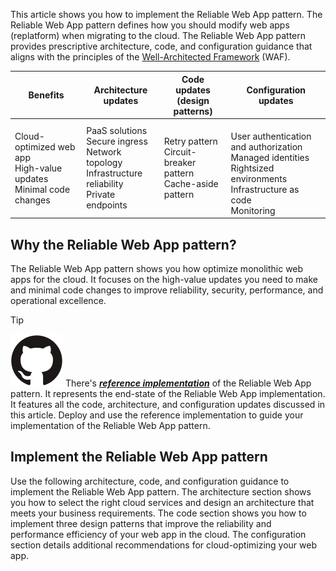 This article shows you how to implement the Reliable Web App pattern. The Reliable Web App pattern defines how you should modify web apps (replatform) when migrating to the cloud. The Reliable Web App pattern provides prescriptive architecture, code, and configuration guidance that aligns with the principles of the [Well-Architected Framework](/azure/well-architected/) (WAF).

| Benefits | Architecture updates | Code updates<br>(design patterns) | Configuration updates |
|----------|--------------|--------------|---------------|
| Cloud-optimized web app <br> High-value updates <br>Minimal code changes | PaaS solutions<br>Secure ingress<br>Network topology<br>Infrastructure reliability<br>Private endpoints | Retry pattern<br>Circuit-breaker pattern<br>Cache-aside pattern | <br>User authentication and authorization<br>Managed identities <br>Rightsized environments <br>Infrastructure as code <br> Monitoring|

## Why the Reliable Web App pattern?

The Reliable Web App pattern shows you how optimize monolithic web apps for the cloud. It focuses on the high-value updates you need to make and minimal code changes to improve reliability, security, performance, and operational excellence.

> [!TIP]
> ![GitHub logo](../../../../../_images/github.svg) There's [***reference implementation***](reference-implementation) of the Reliable Web App pattern. It represents the end-state of the Reliable Web App implementation. It features all the code, architecture, and configuration updates discussed in this article. Deploy and use the reference implementation to guide your implementation of the Reliable Web App pattern.

## Implement the Reliable Web App pattern

Use the following architecture, code, and configuration guidance to implement the Reliable Web App pattern. The architecture section shows you how to select the right cloud services and design an architecture that meets your business requirements. The code section shows you how to implement three design patterns that improve the reliability and performance efficiency of your web app in the cloud. The configuration section details additional recommendations for cloud-optimizing your web app.